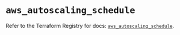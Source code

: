 # `aws_autoscaling_schedule`

Refer to the Terraform Registry for docs: [`aws_autoscaling_schedule`](https://registry.terraform.io/providers/hashicorp/aws/4.67.0/docs/resources/autoscaling_schedule).
